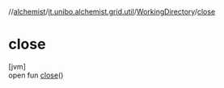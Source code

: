 //[alchemist](../../../index.md)/[it.unibo.alchemist.grid.util](../index.md)/[WorkingDirectory](index.md)/[close](close.md)

# close

[jvm]\
open fun [close](close.md)()
